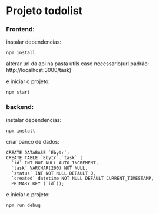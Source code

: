 # **Projeto todolist**

### Frontend:

instalar dependencias:

```
npm install
```

alterar url da api na pasta utils caso necessario(url padrão: http://localhost:3000/task)

e iniciar o projeto:

```
npm start
```

### **backend**:

instalar dependencias:

```
npm install
```

criar banco de dados:

```
CREATE DATABASE `Ebytr`;
CREATE TABLE `Ebytr`.`task` (
  `id` INT NOT NULL AUTO_INCREMENT,
  `task` VARCHAR(200) NOT NULL,
  `status` INT NOT NULL DEFAULT 0,
  `created` datetime NOT NULL DEFAULT CURRENT_TIMESTAMP,
  PRIMARY KEY (`id`));
```

e iniciar o projeto:

```
npm run debug
```
